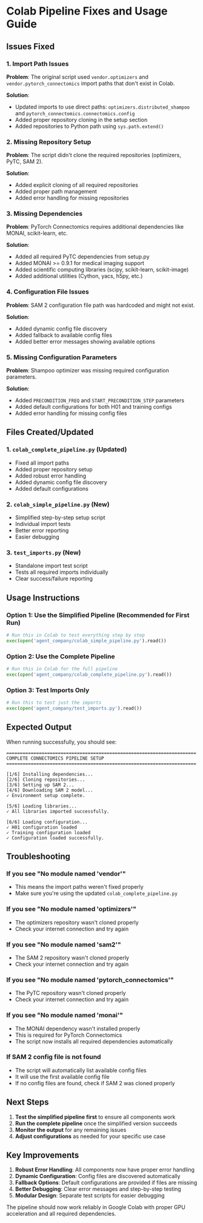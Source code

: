 # Colab Pipeline Fixes and Usage Guide

## Issues Fixed

### 1. Import Path Issues
**Problem**: The original script used `vendor.optimizers` and `vendor.pytorch_connectomics` import paths that don't exist in Colab.

**Solution**: 
- Updated imports to use direct paths: `optimizers.distributed_shampoo` and `pytorch_connectomics.connectomics.config`
- Added proper repository cloning in the setup section
- Added repositories to Python path using `sys.path.extend()`

### 2. Missing Repository Setup
**Problem**: The script didn't clone the required repositories (optimizers, PyTC, SAM 2).

**Solution**:
- Added explicit cloning of all required repositories
- Added proper path management
- Added error handling for missing repositories

### 3. Missing Dependencies
**Problem**: PyTorch Connectomics requires additional dependencies like MONAI, scikit-learn, etc.

**Solution**:
- Added all required PyTC dependencies from setup.py
- Added MONAI >= 0.9.1 for medical imaging support
- Added scientific computing libraries (scipy, scikit-learn, scikit-image)
- Added additional utilities (Cython, yacs, h5py, etc.)

### 4. Configuration File Issues
**Problem**: SAM 2 configuration file path was hardcoded and might not exist.

**Solution**:
- Added dynamic config file discovery
- Added fallback to available config files
- Added better error messages showing available options

### 5. Missing Configuration Parameters
**Problem**: Shampoo optimizer was missing required configuration parameters.

**Solution**:
- Added `PRECONDITION_FREQ` and `START_PRECONDITION_STEP` parameters
- Added default configurations for both H01 and training configs
- Added error handling for missing config files

## Files Created/Updated

### 1. `colab_complete_pipeline.py` (Updated)
- Fixed all import paths
- Added proper repository setup
- Added robust error handling
- Added dynamic config file discovery
- Added default configurations

### 2. `colab_simple_pipeline.py` (New)
- Simplified step-by-step setup script
- Individual import tests
- Better error reporting
- Easier debugging

### 3. `test_imports.py` (New)
- Standalone import test script
- Tests all required imports individually
- Clear success/failure reporting

## Usage Instructions

### Option 1: Use the Simplified Pipeline (Recommended for First Run)
```python
# Run this in Colab to test everything step by step
exec(open('agent_company/colab_simple_pipeline.py').read())
```

### Option 2: Use the Complete Pipeline
```python
# Run this in Colab for the full pipeline
exec(open('agent_company/colab_complete_pipeline.py').read())
```

### Option 3: Test Imports Only
```python
# Run this to test just the imports
exec(open('agent_company/test_imports.py').read())
```

## Expected Output

When running successfully, you should see:

```
======================================================================
COMPLETE CONNECTOMICS PIPELINE SETUP
======================================================================

[1/6] Installing dependencies...
[2/6] Cloning repositories...
[3/6] Setting up SAM 2...
[4/6] Downloading SAM 2 model...
✓ Environment setup complete.

[5/6] Loading libraries...
✓ All libraries imported successfully.

[6/6] Loading configuration...
✓ H01 configuration loaded
✓ Training configuration loaded
✓ Configuration loaded successfully.
```

## Troubleshooting

### If you see "No module named 'vendor'"
- This means the import paths weren't fixed properly
- Make sure you're using the updated `colab_complete_pipeline.py`

### If you see "No module named 'optimizers'"
- The optimizers repository wasn't cloned properly
- Check your internet connection and try again

### If you see "No module named 'sam2'"
- The SAM 2 repository wasn't cloned properly
- Check your internet connection and try again

### If you see "No module named 'pytorch_connectomics'"
- The PyTC repository wasn't cloned properly
- Check your internet connection and try again

### If you see "No module named 'monai'"
- The MONAI dependency wasn't installed properly
- This is required for PyTorch Connectomics
- The script now installs all required dependencies automatically

### If SAM 2 config file is not found
- The script will automatically list available config files
- It will use the first available config file
- If no config files are found, check if SAM 2 was cloned properly

## Next Steps

1. **Test the simplified pipeline first** to ensure all components work
2. **Run the complete pipeline** once the simplified version succeeds
3. **Monitor the output** for any remaining issues
4. **Adjust configurations** as needed for your specific use case

## Key Improvements

1. **Robust Error Handling**: All components now have proper error handling
2. **Dynamic Configuration**: Config files are discovered automatically
3. **Fallback Options**: Default configurations are provided if files are missing
4. **Better Debugging**: Clear error messages and step-by-step testing
5. **Modular Design**: Separate test scripts for easier debugging

The pipeline should now work reliably in Google Colab with proper GPU acceleration and all required dependencies. 
